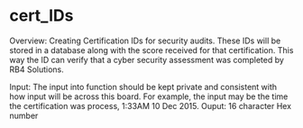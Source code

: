 # cert_IDs
Overview: Creating Certification IDs for security audits. These IDs will be stored in a database along with the score received for that certification. This way the ID can verify that a cyber security assessment was completed by RB4 Solutions.

Input: The input into function should be kept private and consistent with how input will be across this board.
    For example, the input may be the time the certification was process, 1:33AM 10 Dec 2015. 
Ouput: 16 character Hex number
